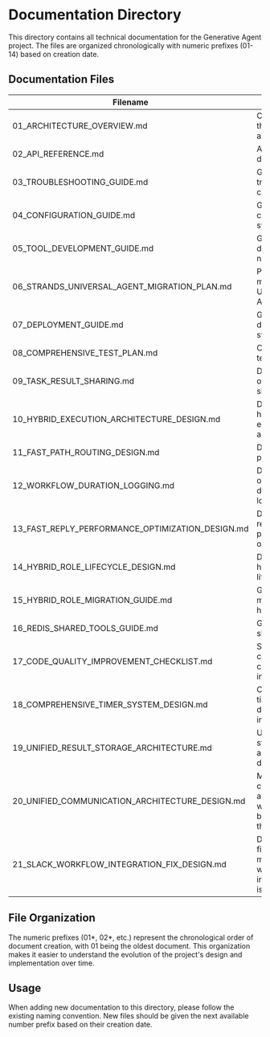 # Documentation Directory

This directory contains all technical documentation for the Generative Agent project. The files are organized chronologically with numeric prefixes (01-14) based on creation date.

## Documentation Files

| Filename                                         | Description                                                      |
| ------------------------------------------------ | ---------------------------------------------------------------- |
| 01_ARCHITECTURE_OVERVIEW.md                      | Overview of the system architecture                              |
| 02_API_REFERENCE.md                              | API reference documentation                                      |
| 03_TROUBLESHOOTING_GUIDE.md                      | Guide for troubleshooting common issues                          |
| 04_CONFIGURATION_GUIDE.md                        | Guide for configuring the system                                 |
| 05_TOOL_DEVELOPMENT_GUIDE.md                     | Guide for developing new tools                                   |
| 06_STRANDS_UNIVERSAL_AGENT_MIGRATION_PLAN.md     | Plan for migrating to the Universal Agent                        |
| 07_DEPLOYMENT_GUIDE.md                           | Guide for deploying the system                                   |
| 08_COMPREHENSIVE_TEST_PLAN.md                    | Comprehensive test plan                                          |
| 09_TASK_RESULT_SHARING.md                        | Documentation on task result sharing                             |
| 10_HYBRID_EXECUTION_ARCHITECTURE_DESIGN.md       | Design for hybrid execution architecture                         |
| 11_FAST_PATH_ROUTING_DESIGN.md                   | Design for fast path routing                                     |
| 12_WORKFLOW_DURATION_LOGGING.md                  | Documentation on workflow duration logging                       |
| 13_FAST_REPLY_PERFORMANCE_OPTIMIZATION_DESIGN.md | Design for fast reply performance optimization                   |
| 14_HYBRID_ROLE_LIFECYCLE_DESIGN.md               | Design for hybrid role lifecycle                                 |
| 15_HYBRID_ROLE_MIGRATION_GUIDE.md                | Guide for migrating to hybrid roles                              |
| 16_REDIS_SHARED_TOOLS_GUIDE.md                   | Guide for Redis shared tools                                     |
| 17_CODE_QUALITY_IMPROVEMENT_CHECKLIST.md         | Systematic checklist for code quality improvements               |
| 18_COMPREHENSIVE_TIMER_SYSTEM_DESIGN.md          | Comprehensive timer system design and implementation             |
| 19_UNIFIED_RESULT_STORAGE_ARCHITECTURE.md        | Unified result storage architecture design                       |
| 20_UNIFIED_COMMUNICATION_ARCHITECTURE_DESIGN.md  | Multi-channel communication architecture with background threads |
| 21_SLACK_WORKFLOW_INTEGRATION_FIX_DESIGN.md      | Design for fixing Slack message to workflow integration issue    |

## File Organization

The numeric prefixes (01*, 02*, etc.) represent the chronological order of document creation, with 01 being the oldest document. This organization makes it easier to understand the evolution of the project's design and implementation over time.

## Usage

When adding new documentation to this directory, please follow the existing naming convention. New files should be given the next available number prefix based on their creation date.

